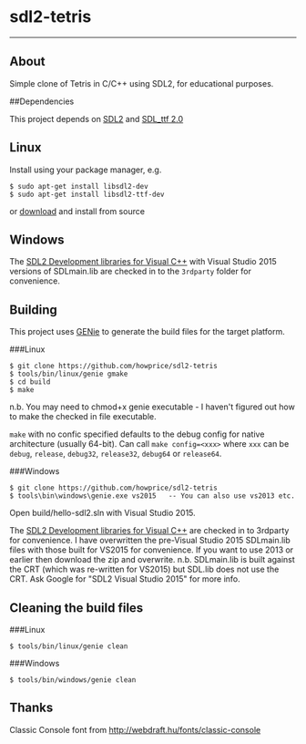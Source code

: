 # sdl2-tetris

---

## About

Simple clone of Tetris in C/C++ using SDL2, for educational purposes.

##Dependencies

This project depends on [SDL2](https://www.libsdl.org) and [SDL_ttf 2.0](https://www.libsdl.org/projects/SDL_ttf)

## Linux

Install using your package manager, e.g.

	$ sudo apt-get install libsdl2-dev
	$ sudo apt-get install libsdl2-ttf-dev
	
or [download](https://www.libsdl.org/download-2.0.php) and install from source

## Windows

The [SDL2 Development libraries for Visual C++](https://www.libsdl.org/download-2.0.php) with Visual Studio 2015 versions of SDLmain.lib are checked in to the `3rdparty` folder for convenience.

## Building

This project uses [GENie](https://github.com/bkaradzic/genie) to generate the build files for the target platform.

###Linux

	$ git clone https://github.com/howprice/sdl2-tetris
	$ tools/bin/linux/genie gmake
	$ cd build
	$ make

n.b. You may need to chmod+x genie executable - I haven't figured out how to make the checked in file executable.

`make` with no confic specified defaults to the debug config for native architecture (usually 64-bit). Can call `make config=<xxx>` where `xxx` can be `debug`, `release`, `debug32`, `release32`, `debug64` or `release64`. 
	
###Windows

	$ git clone https://github.com/howprice/sdl2-tetris
	$ tools\bin\windows\genie.exe vs2015   -- You can also use vs2013 etc.
	
Open build/hello-sdl2.sln with Visual Studio 2015. 

The [SDL2 Development libraries for Visual C++](https://www.libsdl.org/download-2.0.php) are checked in to 3rdparty for convenience. I have overwritten the pre-Visual Studio 2015 SDLmain.lib files with those built for VS2015 for convenience. If you want to use 2013 or earlier then download the zip and overwrite. n.b. SDLmain.lib is built against the CRT (which was re-written for VS2015) but SDL.lib does not use the CRT. Ask Google for "SDL2 Visual Studio 2015" for more info.

## Cleaning the build files

###Linux

	$ tools/bin/linux/genie clean

###Windows

	$ tools/bin/windows/genie clean

## Thanks

Classic Console font from http://webdraft.hu/fonts/classic-console

